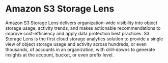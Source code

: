 # Amazon S3 Storage Lens

Amazon S3 Storage Lens delivers organization-wide visibility into object storage usage, activity trends, and makes actionable recommendations to improve cost-efficiency and apply data protection best practices. S3 Storage Lens is the first cloud storage analytics solution to provide a single view of object storage usage and activity across hundreds, or even thousands, of accounts in an organization, with drill-downs to generate insights at the account, bucket, or even prefix level.
